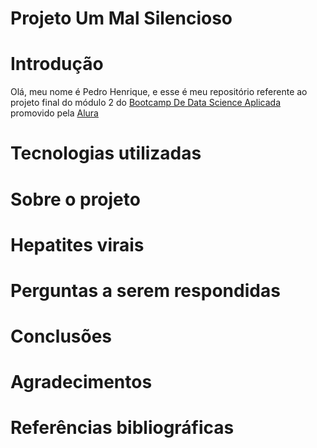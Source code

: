 # Projeto Um Mal Silencioso

# Introdução

Olá, meu nome é Pedro Henrique, e esse é meu repositório referente ao projeto final do módulo 2 do [Bootcamp De Data Science Aplicada](https://www.alura.com.br/bootcamp/data-science-aplicada/matriculas-abertas) promovido pela [Alura](https://www.alura.com.br/)

# Tecnologias utilizadas

# Sobre o projeto

# Hepatites virais

# Perguntas a serem respondidas

# Conclusões 

# Agradecimentos

# Referências bibliográficas
